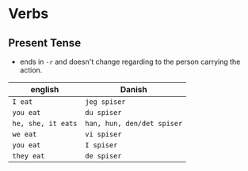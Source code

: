 # Verbs
## Present Tense
- ends in `-r` and doesn't change regarding to the person carrying the action.

| english | Danish | 
| --- | --- |
| `I eat`  | `jeg spiser`|
| `you eat` | `du spiser` |
| `he, she, it eats` | `han, hun, den/det spiser` |
| `we eat` | `vi spiser` |
| `you eat`| `I spiser` |
| `they eat` | `de spiser` |
